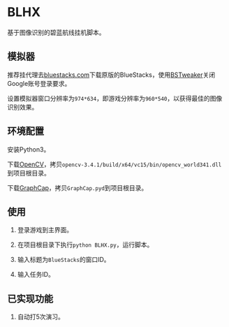 # BLHX

基于图像识别的碧蓝航线挂机脚本。

## 模拟器

推荐挂代理去[bluestacks.com](https://www.bluestacks.com/)下载原版的BlueStacks，使用[BSTweaker](https://forum.xda-developers.com/general/general/bluestacks-tweaker-2-tool-modifing-t3622681)关闭Google账号登录要求。

设置模拟器窗口分辨率为`974*634`，即游戏分辨率为`960*540`，以获得最佳的图像识别效果。

## 环境配置

安装Python3。

下载[OpenCV](https://github.com/opencv/opencv)，拷贝`opencv-3.4.1/build/x64/vc15/bin/opencv_world341.dll`到项目根目录。

下载[GraphCap](https://github.com/GiriMind/GraphCap)，拷贝`GraphCap.pyd`到项目根目录。

## 使用

1. 登录游戏到主界面。

2. 在项目根目录下执行`python BLHX.py`，运行脚本。

3. 输入标题为`BlueStacks`的窗口ID。

4. 输入任务ID。

## 已实现功能

1. 自动打5次演习。
